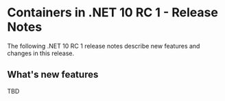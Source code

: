 # Containers in .NET 10 RC 1 - Release Notes

The following .NET 10 RC 1 release notes describe new features and changes in
this release.

## What's new features

TBD
